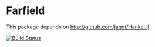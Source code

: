 # Farfield

This package depends on http://github.com/jagot/Hankel.jl

[![Build Status](https://travis-ci.org/jagot/Farfield.jl.svg?branch=master)](https://travis-ci.org/jagot/Farfield.jl)
